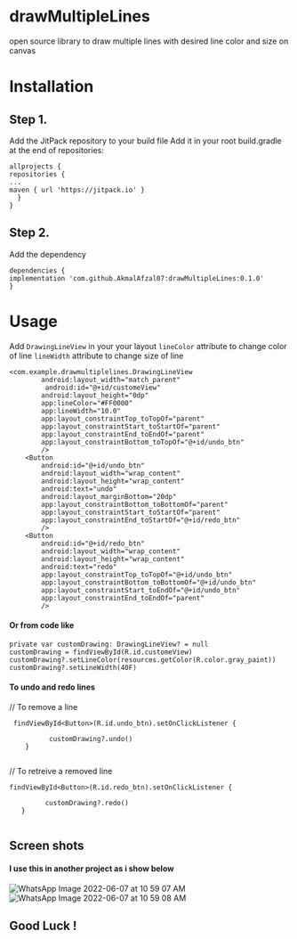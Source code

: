 # drawMultipleLines
open source library to draw multiple lines with desired line color and size on canvas

# Installation

## Step 1. 
Add the JitPack repository to your build file
Add it in your root build.gradle at the end of repositories:

````
allprojects {
repositories {
...
maven { url 'https://jitpack.io' }
  }
}

````


## Step 2.
Add the dependency

````
dependencies {
implementation 'com.github.AkmalAfzal07:drawMultipleLines:0.1.0'
}

````

# Usage

Add ```` DrawingLineView ```` in your your layout 
```` lineColor ```` attribute to change color of line 
```` lineWidth ```` attribute to change size of line

````
<com.example.drawmultiplelines.DrawingLineView
        android:layout_width="match_parent"
         android:id="@+id/customeView"
        android:layout_height="0dp"
        app:lineColor="#FF0000"
        app:lineWidth="10.0"
        app:layout_constraintTop_toTopOf="parent"
        app:layout_constraintStart_toStartOf="parent"
        app:layout_constraintEnd_toEndOf="parent"
        app:layout_constraintBottom_toTopOf="@+id/undo_btn"
        />
    <Button
        android:id="@+id/undo_btn"
        android:layout_width="wrap_content"
        android:layout_height="wrap_content"
        android:text="undo"
        android:layout_marginBottom="20dp"
        app:layout_constraintBottom_toBottomOf="parent"
        app:layout_constraintStart_toStartOf="parent"
        app:layout_constraintEnd_toStartOf="@+id/redo_btn"
        />
    <Button
        android:id="@+id/redo_btn"
        android:layout_width="wrap_content"
        android:layout_height="wrap_content"
        android:text="redo"
        app:layout_constraintTop_toTopOf="@+id/undo_btn"
        app:layout_constraintBottom_toBottomOf="@+id/undo_btn"
        app:layout_constraintStart_toEndOf="@+id/undo_btn"
        app:layout_constraintEnd_toEndOf="parent"
        />
````

#### Or from code like
````
private var customDrawing: DrawingLineView? = null 
customDrawing = findViewById(R.id.customeView) 
customDrawing?.setLineColor(resources.getColor(R.color.gray_paint))
customDrawing?.setLineWidth(40F)

````

#### To undo and redo lines

// To remove a line  
````
 findViewById<Button>(R.id.undo_btn).setOnClickListener { 
            
          customDrawing?.undo()
    }
    
 ````

// To retreive a removed line
 ````
 findViewById<Button>(R.id.redo_btn).setOnClickListener { 
            
          customDrawing?.redo()
    }
   
 ````
 
  ## Screen shots
  #### I use this in another project as i show below
  
 ![WhatsApp Image 2022-06-07 at 10 59 07 AM](https://user-images.githubusercontent.com/72786046/172308242-79ecdaad-683c-4ec8-8383-35a89709abf3.jpeg)
![WhatsApp Image 2022-06-07 at 10 59 08 AM](https://user-images.githubusercontent.com/72786046/172308442-14556b4a-d36c-4a9d-a795-ca733110acbf.jpeg)

## Good Luck !
